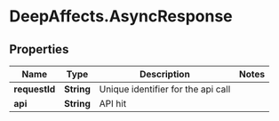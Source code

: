 # DeepAffects.AsyncResponse

## Properties
Name | Type | Description | Notes
------------ | ------------- | ------------- | -------------
**requestId** | **String** | Unique identifier for the api call | 
**api** | **String** | API hit | 


